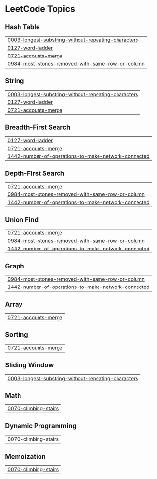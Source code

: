 <!---LeetCode Topics Start-->
# LeetCode Topics
## Hash Table
|  |
| ------- |
| [0003-longest-substring-without-repeating-characters](https://github.com/rohithvarma444/leetcode/tree/master/0003-longest-substring-without-repeating-characters) |
| [0127-word-ladder](https://github.com/rohithvarma444/leetcode/tree/master/0127-word-ladder) |
| [0721-accounts-merge](https://github.com/rohithvarma444/leetcode/tree/master/0721-accounts-merge) |
| [0984-most-stones-removed-with-same-row-or-column](https://github.com/rohithvarma444/leetcode/tree/master/0984-most-stones-removed-with-same-row-or-column) |
## String
|  |
| ------- |
| [0003-longest-substring-without-repeating-characters](https://github.com/rohithvarma444/leetcode/tree/master/0003-longest-substring-without-repeating-characters) |
| [0127-word-ladder](https://github.com/rohithvarma444/leetcode/tree/master/0127-word-ladder) |
| [0721-accounts-merge](https://github.com/rohithvarma444/leetcode/tree/master/0721-accounts-merge) |
## Breadth-First Search
|  |
| ------- |
| [0127-word-ladder](https://github.com/rohithvarma444/leetcode/tree/master/0127-word-ladder) |
| [0721-accounts-merge](https://github.com/rohithvarma444/leetcode/tree/master/0721-accounts-merge) |
| [1442-number-of-operations-to-make-network-connected](https://github.com/rohithvarma444/leetcode/tree/master/1442-number-of-operations-to-make-network-connected) |
## Depth-First Search
|  |
| ------- |
| [0721-accounts-merge](https://github.com/rohithvarma444/leetcode/tree/master/0721-accounts-merge) |
| [0984-most-stones-removed-with-same-row-or-column](https://github.com/rohithvarma444/leetcode/tree/master/0984-most-stones-removed-with-same-row-or-column) |
| [1442-number-of-operations-to-make-network-connected](https://github.com/rohithvarma444/leetcode/tree/master/1442-number-of-operations-to-make-network-connected) |
## Union Find
|  |
| ------- |
| [0721-accounts-merge](https://github.com/rohithvarma444/leetcode/tree/master/0721-accounts-merge) |
| [0984-most-stones-removed-with-same-row-or-column](https://github.com/rohithvarma444/leetcode/tree/master/0984-most-stones-removed-with-same-row-or-column) |
| [1442-number-of-operations-to-make-network-connected](https://github.com/rohithvarma444/leetcode/tree/master/1442-number-of-operations-to-make-network-connected) |
## Graph
|  |
| ------- |
| [0984-most-stones-removed-with-same-row-or-column](https://github.com/rohithvarma444/leetcode/tree/master/0984-most-stones-removed-with-same-row-or-column) |
| [1442-number-of-operations-to-make-network-connected](https://github.com/rohithvarma444/leetcode/tree/master/1442-number-of-operations-to-make-network-connected) |
## Array
|  |
| ------- |
| [0721-accounts-merge](https://github.com/rohithvarma444/leetcode/tree/master/0721-accounts-merge) |
## Sorting
|  |
| ------- |
| [0721-accounts-merge](https://github.com/rohithvarma444/leetcode/tree/master/0721-accounts-merge) |
## Sliding Window
|  |
| ------- |
| [0003-longest-substring-without-repeating-characters](https://github.com/rohithvarma444/leetcode/tree/master/0003-longest-substring-without-repeating-characters) |
## Math
|  |
| ------- |
| [0070-climbing-stairs](https://github.com/rohithvarma444/leetcode/tree/master/0070-climbing-stairs) |
## Dynamic Programming
|  |
| ------- |
| [0070-climbing-stairs](https://github.com/rohithvarma444/leetcode/tree/master/0070-climbing-stairs) |
## Memoization
|  |
| ------- |
| [0070-climbing-stairs](https://github.com/rohithvarma444/leetcode/tree/master/0070-climbing-stairs) |
<!---LeetCode Topics End-->
